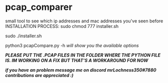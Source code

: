 # pcap_comparer
small tool to see which ip addresses and mac addresses you've seen before
INSTALLATION PROCESS:
sudo chmod 777 installer.sh

sudo ./installer.sh

python3 pcapCompare.py -h *will show you the available options*

***PLEASE PUT THE .PCAP FILES IN THE FOLDER WHERE THE PYTHON FILE IS. IM WORKING ON A FIX BUT THAT'S A WORKAROUND FOR NOW***

***if you have an problem message me on discord mrLochness350#7880
contributions are appreciated :)***

